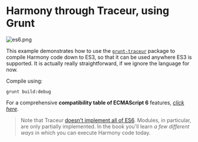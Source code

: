 # Harmony through Traceur, using Grunt

![es6.png][1]

This example demonstrates how to use the [`grunt-traceur`][2] package to compile Harmony code down to ES3, so that it can be used anywhere ES3 is supported. It is actually really straightforward, if we ignore the language for now.

Compile using:

```shell
grunt build:debug
```

For a comprehensive **compatibility table of ECMAScript 6** features, [_click here_][3].

> Note that Traceur [doesn't implement all of ES6][4]. Modules, in particular, are only partially implemented. In the book you'll learn _a few different ways_ in which you can execute Harmony code today.

  [1]: http://i.imgur.com/YHcJpVd.png
  [2]: https://github.com/aaronfrost/grunt-traceur
  [3]: http://kangax.github.io/es5-compat-table/es6/
  [4]: https://github.com/google/traceur-compiler/wiki/LanguageFeatures

